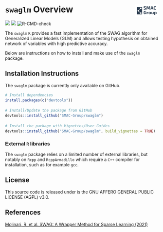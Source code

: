 # `swaglm` Overview <img src="man/figures/logo.png" align="right" style="width: 15%; height: 15%"/>

<!-- badges: start  -->
![](https://img.shields.io/github/last-commit/SMAC-Group/swaglm) 
[<img src="https://s-a.github.io/license/img/agpl-3.0.svg" />](https://s-a.github.io/license/?license=agpl-3.0&fullname=Stephan%20Ahlf&year=2015&profile=https://github.com/s-a&projectUrl=https://github.com/s-a/license&projectName=License%20Demo "")
![R-CMD-check](https://github.com/SMAC-Group/swaglm/actions/workflows/R-CMD-check.yaml/badge.svg)
<!-- badges: end -->





The `swaglm` `R` provides a fast implementation of the SWAG algorithm for Generalized Linear Models (GLM) and allows testing hypothesis on obtained network of variables with high predictive accuracy.

Below are instructions on how to install and make use of the `swaglm` package.

## Installation Instructions

The `swaglm` package is currently only available on  GitHub.

``` r
# Install dependencies
install.packages(c("devtools"))

# Install/Update the package from GitHub
devtools::install_github("SMAC-Group/swaglm")

# Install the package with Vignettes/User Guides 
devtools::install_github("SMAC-Group/swaglm", build_vignettes = TRUE)
```


### External `R` libraries

The `swaglm` package relies on a limited number of external libraries, but notably on `Rcpp` and `RcppArmadillo` which require a `C++` compiler for installation, such as for example `gcc`.


## License

This source code is released under is the GNU AFFERO GENERAL PUBLIC LICENSE (AGPL) v3.0. 

## References

[Molinari, R. et al. SWAG: A Wrapper Method for Sparse Learning (2021) ](https://arxiv.org/abs/2006.12837)


